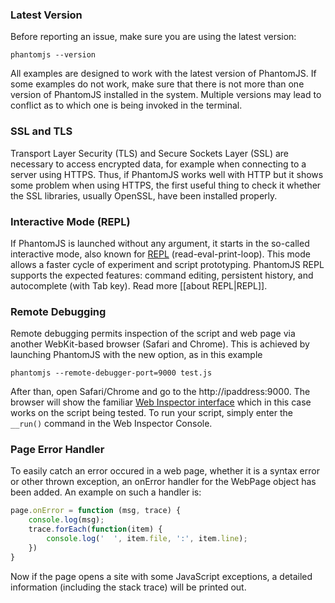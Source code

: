 ### Latest Version

Before reporting an issue, make sure you are using the latest version:

```
phantomjs --version
```

All examples are designed to work with the latest version of PhantomJS. If some examples do not work, make sure that there is not more than one version of PhantomJS installed in the system. Multiple versions may lead to conflict as to which one is being invoked in the terminal.

### SSL and TLS

Transport Layer Security (TLS) and Secure Sockets Layer (SSL) are necessary to access encrypted data, for example when connecting to a server using HTTPS. Thus, if PhantomJS works well with HTTP but it shows some problem when using HTTPS, the first useful thing to check it whether the SSL libraries, usually OpenSSL, have been installed properly.

### Interactive Mode (REPL)

If PhantomJS is launched without any argument, it starts in the so-called interactive mode, also known for [REPL](http://en.wikipedia.org/wiki/Read%E2%80%93eval%E2%80%93print_loop) (read-eval-print-loop). This mode allows a faster cycle of experiment and script prototyping. PhantomJS REPL supports the expected features: command editing, persistent history, and autocomplete (with Tab key). Read more [[about REPL|REPL]].

### Remote Debugging

Remote debugging permits inspection of the script and web page via another WebKit-based browser (Safari and Chrome). This is achieved by launching PhantomJS with the new option, as in this example

```
phantomjs --remote-debugger-port=9000 test.js
```

After than, open Safari/Chrome and go to the http://ipaddress:9000. The browser will show the familiar [Web Inspector interface](http://www.webkit.org/blog/1620/webkit-remote-debugging/) which in this case works on the script being tested.  To run your script, simply enter the ```__run()``` command in the Web Inspector Console.

### Page Error Handler

To easily catch an error occured in a web page, whether it is a syntax error or other thrown exception, an onError handler for the WebPage object has been added. An example on such a handler is:

```javascript
page.onError = function (msg, trace) {
    console.log(msg);
    trace.forEach(function(item) {
        console.log('  ', item.file, ':', item.line);
    })
}
```

Now if the page opens a site with some JavaScript exceptions, a detailed information (including the stack trace) will be printed out.